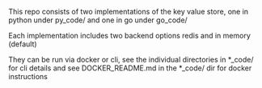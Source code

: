 This repo consists of two implementations of the key value store, one in python under py_code/ and one in go under go_code/

Each implementation includes two backend options redis and in memory (default)

They can be run via docker or cli, see the individual directories in *_code/ for cli details and see DOCKER_README.md in the *_code/ dir for docker instructions